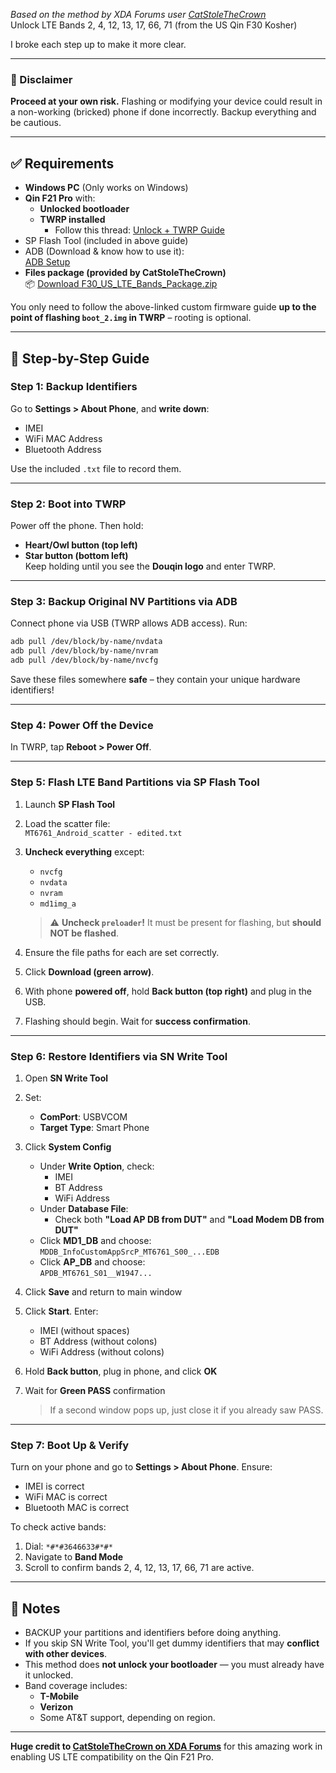 *Based on the method by XDA Forums user [CatStoleTheCrown](https://xdaforums.com/m/catstolethecrown.10492659/)*  
Unlock LTE Bands 2, 4, 12, 13, 17, 66, 71 (from the US Qin F30 Kosher)

I broke each step up to make it more clear.

---

### 🚨 Disclaimer

**Proceed at your own risk.** Flashing or modifying your device could result in a non-working (bricked) phone if done incorrectly. Backup everything and be cautious.

---

## ✅ Requirements

- **Windows PC** (Only works on Windows)
- **Qin F21 Pro** with:
  - **Unlocked bootloader**
  - **TWRP installed**
    - Follow this thread: [Unlock + TWRP Guide](https://xdaforums.com/t/tools-mod-scripts-mlgmxyysds-qin-f21-pro-unlock-tool.4368277/)
- SP Flash Tool (included in above guide)
- ADB (Download & know how to use it):  
  [ADB Setup](https://www.xda-developers.com/install-adb-windows-macos-linux/)
- **Files package (provided by CatStoleTheCrown)**  
  📦 [Download F30_US_LTE_Bands_Package.zip](https://www.mediafire.com/file/3fba0dugos3lkdv/F30_US_LTE_Bands_Package.zip/file)

You only need to follow the above-linked custom firmware guide **up to the point of flashing `boot_2.img` in TWRP** – rooting is optional.

---

## 🔧 Step-by-Step Guide

### Step 1: Backup Identifiers

Go to **Settings > About Phone**, and **write down**:

- IMEI
- WiFi MAC Address
- Bluetooth Address

Use the included `.txt` file to record them.

---

### Step 2: Boot into TWRP

Power off the phone. Then hold:

- **Heart/Owl button (top left)**
- **Star button (bottom left)**  
  Keep holding until you see the **Douqin logo** and enter TWRP.

---

### Step 3: Backup Original NV Partitions via ADB

Connect phone via USB (TWRP allows ADB access). Run:

```bash
adb pull /dev/block/by-name/nvdata
adb pull /dev/block/by-name/nvram
adb pull /dev/block/by-name/nvcfg
```

Save these files somewhere **safe** – they contain your unique hardware identifiers!

---

### Step 4: Power Off the Device

In TWRP, tap **Reboot > Power Off**.

---

### Step 5: Flash LTE Band Partitions via SP Flash Tool

1. Launch **SP Flash Tool**
2. Load the scatter file:  
   `MT6761_Android_scatter - edited.txt`
3. **Uncheck everything** except:
   - `nvcfg`
   - `nvdata`
   - `nvram`
   - `md1img_a`

   > ⚠️ **Uncheck `preloader`!** It must be present for flashing, but **should NOT be flashed**.

4. Ensure the file paths for each are set correctly.
5. Click **Download (green arrow)**.
6. With phone **powered off**, hold **Back button (top right)** and plug in the USB.
7. Flashing should begin. Wait for **success confirmation**.

---

### Step 6: Restore Identifiers via SN Write Tool

1. Open **SN Write Tool**
2. Set:
   - **ComPort**: USBVCOM
   - **Target Type**: Smart Phone
3. Click **System Config**
   - Under **Write Option**, check:
     - IMEI
     - BT Address
     - WiFi Address
   - Under **Database File**:
     - Check both **"Load AP DB from DUT"** and **"Load Modem DB from DUT"**
   - Click **MD1_DB** and choose:  
     `MDDB_InfoCustomAppSrcP_MT6761_S00_...EDB`
   - Click **AP_DB** and choose:  
     `APDB_MT6761_S01__W1947...`
4. Click **Save** and return to main window
5. Click **Start**. Enter:
   - IMEI (without spaces)
   - BT Address (without colons)
   - WiFi Address (without colons)
6. Hold **Back button**, plug in phone, and click **OK**
7. Wait for **Green PASS** confirmation

   > If a second window pops up, just close it if you already saw PASS.

---

### Step 7: Boot Up & Verify

Turn on your phone and go to **Settings > About Phone**. Ensure:

- IMEI is correct
- WiFi MAC is correct
- Bluetooth MAC is correct

To check active bands:

1. Dial: `*#*#3646633#*#*`
2. Navigate to **Band Mode**
3. Scroll to confirm bands 2, 4, 12, 13, 17, 66, 71 are active.

---

## 📌 Notes

- BACKUP your partitions and identifiers before doing anything.
- If you skip SN Write Tool, you'll get dummy identifiers that may **conflict with other devices**.
- This method does **not unlock your bootloader** — you must already have it unlocked.
- Band coverage includes:
  - **T-Mobile**
  - **Verizon**
  - Some AT&T support, depending on region.

---

**Huge credit to [CatStoleTheCrown on XDA Forums](https://xdaforums.com/m/catstolethecrown.10492659/)** for this amazing work in enabling US LTE compatibility on the Qin F21 Pro.

